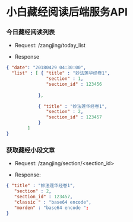 # 小白藏经阅读后端服务API

### 今日藏经阅读列表

- Request: /zangjing/today_list

- Response
```json
{ "date": "20180429 04:30:00",
  "list" : [ { "title" : "妙法莲华经卷1",
               "section" : 1,
               "section_id" : 123456
               
            },
            
            { "title" : "妙法莲华经卷1",
               "section" : 2,
               "section_id" : 123457
            }
        ]
}
```

### 获取藏经小段文章

- Request: /zangjing/section/<section_id>

- Response:
```json
{ "title" : "妙法莲华经卷1",
   "section" : 2,
   "section_id" : 123457,
   "classic " : "base64 encode",
   "morden" : "base64 encode ";
}

```

